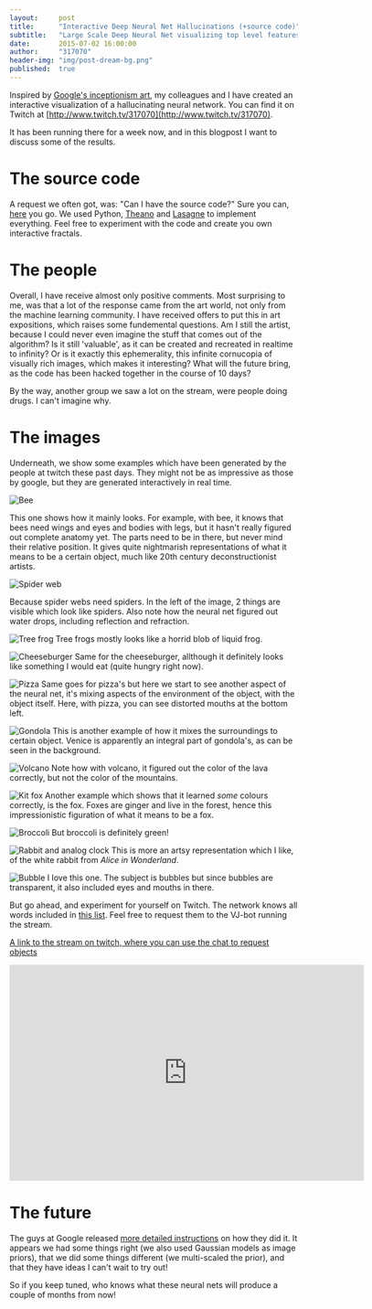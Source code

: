 ```yaml
---
layout:     post
title:      "Interactive Deep Neural Net Hallucinations (+source code)"
subtitle:   "Large Scale Deep Neural Net visualizing top level features"
date:       2015-07-02 16:00:00
author:     "317070"
header-img: "img/post-dream-bg.png"
published:  true
---
```



Inspired by [Google's inceptionism art](http://googleresearch.blogspot.be/2015/06/inceptionism-going-deeper-into-neural.html), my colleagues and I have created an interactive visualization of a hallucinating neural network. You can find it on Twitch at [http://www.twitch.tv/317070](http://www.twitch.tv/317070).

It has been running there for a week now, and in this blogpost I want to discuss some of the results.

The source code
===============

A request we often got, was: "Can I have the source code?" Sure you can, [here](https://github.com/317070/Twitch-plays-LSD-neural-net) you go. We used Python, [Theano](http://deeplearning.net/software/theano/) and [Lasagne](https://github.com/Lasagne/Lasagne) to implement everything. Feel free to experiment with the code and create you own interactive fractals. 

The people
==========

Overall, I have receive almost only positive comments. Most surprising to me, was that a lot of the response came from the art world, not only from the machine learning community. I have received offers to put this in art expositions, which raises some fundemental questions. Am I still the artist, because I could never even imagine the stuff that comes out of the algorithm? Is it still 'valuable', as it can be created and recreated in realtime to infinity? Or is it exactly this ephemerality, this infinite cornucopia of visually rich images, which makes it interesting? What will the future bring, as the code has been hacked together in the course of 10 days?

By the way, another group we saw a lot on the stream, were people doing drugs. I can't imagine why.

The images
==========

Underneath, we show some examples which have been generated by the people at twitch these past days. They might not be as impressive as those by google, but they are generated interactively in real time.

![Bee](/img/dream/result0270.png "Beehive")

This one shows how it mainly looks. For example, with bee, it knows that bees need wings and eyes and bodies with legs, but it hasn't really figured out complete anatomy yet. The parts need to be in there, but never mind their relative position. It gives quite nightmarish representations of what it means to be a certain object, much like 20th century deconstructionist artists.

![Spider web](/img/dream/result0760.png "Spider web")

Because spider webs need spiders. In the left of the image, 2 things are visible which look like spiders. Also note how the neural net figured out water drops, including reflection and refraction.

![Tree frog](/img/dream/result1710.png "Tree frog")
Tree frogs mostly looks like a horrid blob of liquid frog.

![Cheeseburger](/img/dream/result2070.png "Cheeseburger")
Same for the cheeseburger, allthough it definitely looks like something I would eat (quite hungry right now).

![Pizza](/img/dream/result1850.png "Pizza")
Same goes for pizza's but here we start to see another aspect of the neural net, it's mixing aspects of the environment of the object, with the object itself. Here, with pizza, you can see distorted mouths at the bottom left.

![Gondola](/img/dream/result2230.png "Gondola")
This is another example of how it mixes the surroundings to certain object. Venice is apparently an integral part of gondola's, as can be seen in the background.

![Volcano](/img/dream/result2540.png "Volcano")
Note how with volcano, it figured out the color of the lava correctly, but not the color of the mountains.

![Kit fox](/img/dream/result7270.png "Kit fox")
Another example which shows that it learned *some* colours correctly, is the fox. Foxes are ginger and live in the forest, hence this impressionistic figuration of what it means to be a fox.

![Broccoli](/img/dream/result4260.png "Broccoli")
But broccoli is definitely green!

![Rabbit and analog clock](/img/dream/result5920.png "Rabbit and analog clock")
This is more an artsy representation which I like, of the white rabbit from *Alice in Wonderland*.

![Bubble](/img/dream/result3110.png "Bubble")
I love this one. The subject is bubbles but since bubbles are transparent, it also included eyes and mouths in there.

But go ahead, and experiment for yourself on Twitch. The network knows all words included in [this list](http://image-net.org/challenges/LSVRC/2014/browse-synsets). Feel free to request them to the VJ-bot running the stream. 

[A link to the stream on twitch, where you can use the chat to request objects](http://www.twitch.tv/317070?tt_medium=live_embed&tt_content=text_link)

<iframe src="http://www.twitch.tv/317070/embed" frameborder="0" scrolling="no" height="378" width="620">unwantedtext</iframe>


The future
==========

The guys at Google released [more detailed instructions](https://github.com/google/deepdream/blob/master/dream.ipynb) on how they did it. It appears we had some things right (we also used Gaussian models as image priors),  that we did some things different (we multi-scaled the prior), and that they have ideas I can't wait to try out!

So if you keep tuned, who knows what these neural nets will produce a couple of months from now!
